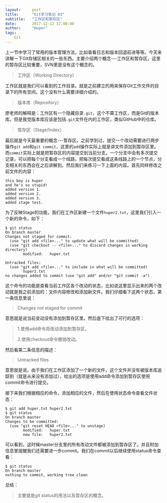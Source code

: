```yaml
---
layout:     post
title:      "Git学习笔记 03"
subtitle:   "工作区和暂存区"
date:       2017-12-12 17:00:00
author:     "Huper"
tags:
    Git
---
```


上一节中学习了常用的版本管理方法，比如查看日志和版本回退前进等等。今天来讲解一下Git存储区相关的一些东西。主要介绍两个概念---工作区和暂存区。这里的暂存区比较重要，SVN里是没有这个概念的。

> 工作区（Working Directory）

工作区就是我们可以看到的工作目录。就是之前建立的用来保存Git工作文件的目录下的所有空间。这个没有什么需要详细介绍的。

>版本库（Repository）

廖老师的解释是：工作区有一个隐藏目录`.git`，这个不算工作区，而是Git的版本库。但是我觉版本库应该是包括`.git`文件在内的工作区，类似GitHub中的仓库。

> 暂存区（Stage/Index）

最后就是今天最重要的概念---暂存区。之前学到过，提交一个改动需要进行两步操作`git add`和`git commit`，这里的`add`操作实际上就是讲文件添加到暂存区里。而`commit`实际上就是把暂存区的内容提交到当前分支。一个分支中会有多次提交记录，可以把每个分支看成一个线路，把每次提交看成这条线路上的一个节点，分支相关的东西会在之后讲解到。然后我们来练习一下上面的内容。首先同样修改之前文件的内容：

```
this boy is huper
and he's so stupid!
added version 1.
added version 2.
added version 3.
added stage test.
```

为了反映Stage的功能，我们在工作区新建一个文件`huper2.txt`，这里我们引入一个新的命令，如下：

```shell
$ git status
On branch master
Changes not staged for commit:
  (use "git add <file>..." to update what will be committed)
  (use "git checkout -- <file>..." to discard changes in working directory)
        modified:   huper.txt

Untracked files:
  (use "git add <file>..." to include in what will be committed)
        huper2.txt
no changes added to commit (use "git add" and/or "git commit -a")
```

这个命令的功能是查看当前工作区各个改动的状态，比如说这里显示出来的两个改动就是我之前添加的：文件内容修改和添加新文件。我们仔细看下这两个状态，第一条信息里说：

> Changes not staged for commit

意思就是说当前变动没有添加到暂存区里。然后底下给出了可行的选项：

>1.使用add命令将改动添加到暂存区。
>
>2.使用checkout命令撤销改动。

然后看第二条信息的描述：

> Untracked files

意思就是说，由于我们在工作区添加了一个新的文件，这个文件并没有被版本库追踪到（就是从来没有添加过），给出的选项是使用add命令添加到暂存区使用commit命令进行提交。

接下来我们根据相应的命令，添加相应的文件，然后在使用状态命令查看文件状态：

```shell
$ git add huper.txt huper2.txt
$ git status
On branch master
Changes to be committed:
  (use "git reset HEAD <file>..." to unstage)
        modified:   huper.txt
        new file:   huper2.txt
```

可以看到，这时候master分支里的所有改动文件都被添加到暂存区了。并且附加信息里提醒我们还需要进一步commit。我们在commit以后继续使用status命令查看：

```shell
$ git status
On branch master
nothing to commit, working tree clean
```

总结：

> 主要就是git status的用法以及暂存区的概念。